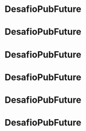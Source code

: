 # DesafioPubFuture
# DesafioPubFuture
# DesafioPubFuture
# DesafioPubFuture
# DesafioPubFuture
# DesafioPubFuture